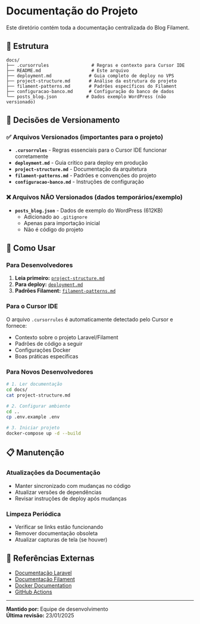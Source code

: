 # Documentação do Projeto

Este diretório contém toda a documentação centralizada do Blog Filament.

## 📁 Estrutura

```
docs/
├── .cursorrules                # Regras e contexto para Cursor IDE
├── README.md                   # Este arquivo
├── deployment.md              # Guia completo de deploy no VPS
├── project-structure.md       # Análise da estrutura do projeto
├── filament-patterns.md       # Padrões específicos do Filament
├── configuracao-banco.md      # Configuração do banco de dados
└── posts_blog.json           # Dados exemplo WordPress (não versionado)
```

## 📝 Decisões de Versionamento

### ✅ **Arquivos Versionados** (importantes para o projeto)

- **`.cursorrules`** - Regras essenciais para o Cursor IDE funcionar corretamente
- **`deployment.md`** - Guia crítico para deploy em produção
- **`project-structure.md`** - Documentação da arquitetura
- **`filament-patterns.md`** - Padrões e convenções do projeto
- **`configuracao-banco.md`** - Instruções de configuração

### ❌ **Arquivos NÃO Versionados** (dados temporários/exemplo)

- **`posts_blog.json`** - Dados de exemplo do WordPress (612KB)
  - Adicionado ao `.gitignore`
  - Apenas para importação inicial
  - Não é código do projeto

## 🔧 Como Usar

### Para Desenvolvedores

1. **Leia primeiro:** [`project-structure.md`](project-structure.md)
2. **Para deploy:** [`deployment.md`](deployment.md)
3. **Padrões Filament:** [`filament-patterns.md`](filament-patterns.md)

### Para o Cursor IDE

O arquivo `.cursorrules` é automaticamente detectado pelo Cursor e fornece:

- Contexto sobre o projeto Laravel/Filament
- Padrões de código a seguir
- Configurações Docker
- Boas práticas específicas

### Para Novos Desenvolvedores

```bash
# 1. Ler documentação
cd docs/
cat project-structure.md

# 2. Configurar ambiente
cd ..
cp .env.example .env

# 3. Iniciar projeto
docker-compose up -d --build
```

## 📋 Manutenção

### Atualizações da Documentação

- Manter sincronizado com mudanças no código
- Atualizar versões de dependências
- Revisar instruções de deploy após mudanças

### Limpeza Periódica

- Verificar se links estão funcionando
- Remover documentação obsoleta
- Atualizar capturas de tela (se houver)

## 🔗 Referências Externas

- [Documentação Laravel](https://laravel.com/docs)
- [Documentação Filament](https://filamentphp.com/docs)
- [Docker Documentation](https://docs.docker.com/)
- [GitHub Actions](https://docs.github.com/en/actions)

---

**Mantido por:** Equipe de desenvolvimento  
**Última revisão:** 23/01/2025 